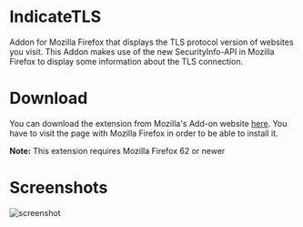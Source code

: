 # IndicateTLS
Addon for Mozilla Firefox that displays the TLS protocol version of websites you visit. This Addon makes use of the new SecurityInfo-API in Mozilla Firefox to display some information about the TLS connection.

# Download
You can download the extension from Mozilla's Add-on website [here](https://addons.mozilla.org/de/firefox/addon/indicatetls/). You have to visit the page with Mozilla Firefox in order to be able to install it.

**Note:** This extension requires Mozilla Firefox 62 or newer

# Screenshots
![screenshot](https://addons.cdn.mozilla.net/user-media/previews/thumbs/217/217983.png?modified=1555271060)
